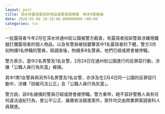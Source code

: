 ```yaml
---
layout: post
title: 深水埗露宿者投訴物品被警員毀壞案　再多8警被捕
date: 2020-05-08 19:10:00.000000000 +08:00
categories: rss
---
```


一批露宿者今年2月在深水埗通州街公園被警方截查，有露宿者投訴警員涉嫌用鐵鎚打爛露宿者的個人物品，以及有警員被指襲擊其中1名露宿者的下體，警方3月初拘捕1名停職的警員，經調查後，拘捕多8名警員，他們已經或將會被停職。

警方表示，當中2名男警及1名女警，2月24日在通州街公園進行的反罪惡行動，涉嫌「公職人員行為失當」被捕。

其中1男1女警員與另外5名男警及1名女警，亦涉及在2月4日同一公園的反罪惡行動中，涉嫌「妨礙司法公正」及「公職人員行為失當」。

警方說，該9名被捕的警員已經或將會被停職。警方重申，絕不容許警務人員有任何違法違紀行為，會公平公正、嚴肅依法跟進案件。案件均交由商業罪案調查科人員跟進。
